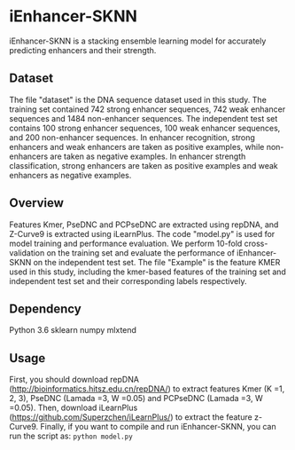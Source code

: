 # iEnhancer-SKNN
iEnhancer-SKNN is a stacking ensemble learning model for accurately predicting enhancers and their strength.

## Dataset
The file "dataset" is the DNA sequence dataset used in this study. 
The training set contained 742 strong enhancer sequences, 742 weak enhancer sequences and 1484 non-enhancer sequences.
The independent test set contains 100 strong enhancer sequences, 100 weak enhancer sequences, and 200 non-enhancer sequences.
In enhancer recognition, strong enhancers and weak enhancers are taken as positive examples, while non-enhancers are taken as negative examples. 
In enhancer strength classification, strong enhancers are taken as positive examples and weak enhancers as negative examples.

## Overview
Features Kmer, PseDNC and PCPseDNC are extracted using repDNA, and Z-Curve9 is extracted using iLearnPlus.
The code "model.py" is used for model training and performance evaluation. We perform 10-fold cross-validation on the training set and evaluate the performance of iEnhancer-SKNN on the independent test set.
The file "Example" is the feature KMER used in this study, including the kmer-based features of the training set and independent test set and their corresponding labels respectively.

## Dependency
Python 3.6
sklearn 
numpy 
mlxtend 

## Usage
First, you should download repDNA (http://bioinformatics.hitsz.edu.cn/repDNA/) to extract features Kmer (K =1, 2, 3), PseDNC (Lamada =3, W =0.05) and PCPseDNC (Lamada =3, W =0.05).
Then, download iLearnPlus (https://github.com/Superzchen/iLearnPlus/) to extract the feature z-Curve9.
Finally, if you want to compile and run iEnhancer-SKNN, you can run the script as:
`python model.py`

